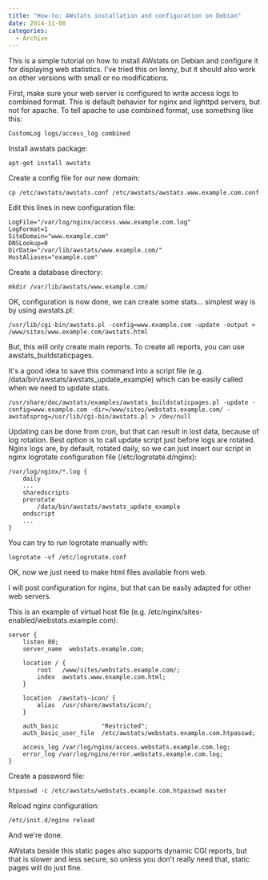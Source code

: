 ```yaml
---
title: "How-to: AWstats installation and configuration on Debian"
date: 2014-11-08
categories:
  - Archive
---
```


This is a simple tutorial on how to install AWstats on Debian and configure it for displaying web statistics. I've tried this on lenny, but it should also work on other versions with small or no modifications.

First, make sure your web server is configured to write access logs to combined format. This is default behavior for nginx and lighttpd servers, but not for apache. To tell apache to use combined format, use something like this:

```
CustomLog logs/access_log combined
```

Install awstats package:

```
apt-get install awstats
```

Create a config file for our new domain:

```
cp /etc/awstats/awstats.conf /etc/awstats/awstats.www.example.com.conf
```

Edit this lines in new configuration file:

```
LogFile="/var/log/nginx/access.www.example.com.log"
LogFormat=1
SiteDomain="www.example.com"
DNSLookup=0
DirData="/var/lib/awstats/www.example.com/"
HostAliases="example.com"
```

Create a database directory:

```
mkdir /var/lib/awstats/www.example.com/
```

OK, configuration is now done, we can create some stats... simplest way is by using awstats.pl:

```
/usr/lib/cgi-bin/awstats.pl -config=www.example.com -update -output > /www/sites/www.example.com/awstats.html
```

But, this will only create main reports. To create all reports, you can use awstats_buildstaticpages.

It's a good idea to save this command into a script file (e.g. /data/bin/awstats/awstats_update_example) which can be easily called when we need to update stats.

```
/usr/share/doc/awstats/examples/awstats_buildstaticpages.pl -update -config=www.example.com -dir=/www/sites/webstats.example.com/ -awstatsprog=/usr/lib/cgi-bin/awstats.pl > /dev/null
```

Updating can be done from cron, but that can result in lost data, because of log rotation. Best option is to call update script just before logs are rotated. Nginx logs are, by default, rotated daily, so we can just insert our script in nginx logrotate configuration file (/etc/logrotate.d/nginx):
  
```
/var/log/nginx/*.log {
    daily
    ...
    sharedscripts
    prerotate
        /data/bin/awstats/awstats_update_example
    endscript
    ...
}
```

You can try to run logrotate manually with:

```
logrotate -vf /etc/logrotate.conf
```

OK, now we just need to make html files available from web.

I will post configuration for nginx, but that can be easily adapted for other web servers.

This is an example of virtual host file (e.g. /etc/nginx/sites-enabled/webstats.example.com):

```
server {
    listen 80;
    server_name  webstats.example.com;

    location / {
        root   /www/sites/webstats.example.com/;
        index  awstats.www.example.com.html;
    }

    location  /awstats-icon/ {
        alias  /usr/share/awstats/icon/;
    }

    auth_basic            "Restricted";
    auth_basic_user_file  /etc/awstats/webstats.example.com.htpasswd;

    access_log /var/log/nginx/access.webstats.example.com.log;
    error_log /var/log/nginx/error.webstats.example.com.log;
}
```

Create a password file:

```
htpasswd -c /etc/awstats/webstats.example.com.htpasswd master
```

Reload nginx configuration:

```
/etc/init.d/nginx reload
```

And we're done.

AWstats beside this static pages also supports dynamic CGI reports, but that is slower and less secure, so unless you don't really need that, static pages will do just fine.
